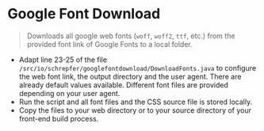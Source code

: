 # Google Font Download
> Downloads all google web fonts (`woff`, `woff2`, `ttf`, etc.) from the provided font link of Google Fonts to a local folder.

 * Adapt line 23-25 of the file `/src/io/schrepfer/googlefontdownload/DownloadFonts.java` to configure the web font link, the output directory and the user agent. There are already default values available. Different font files are provided depending on your user agent.
 * Run the script and all font files and the CSS source file is stored locally.
 * Copy the files to your web directory or to your source directory of your front-end build process.
